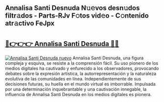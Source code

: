 ## Annalisa Santi Desnuda N𝚞𝚎vos desn𝚞dos filtr𝚊dos - Parts-RJv F𝚘tos vid𝚎o - C𝚘ntenido atr𝚊ctivo FeJpx

# <h2><a href="http://mbdjoe.tromn.icu/?c=Annalisa+Santi+Desnuda">🔗👉👉👉 Annalisa Santi Desnuda 🔗🔗</a></h2>

[![Annalisa Santi Desnuda nuevo](https://i.imgur.com/pEAQMta.gif)](http://mbdjoe.tromn.icu/?c=Annalisa+Santi+Desnuda)
Annalisa Santi Desnuda, una figura compleja y esquiva, se resiste a la comprensión fácil. Su uso pionero de los medios digitales ha cautivado y enfurecido a los observadores, provocando debates sobre la expresión artística, la autorrepresentación y la naturaleza evolutiva de las comunidades en línea. Independientemente de sus decisiones futuras, su huella en el mundo virtual es imborrable. Impulsada por una determinación inquebrantable y una cautivación innegable, la influencia de Annalisa Santi Desnuda en los medios digitales es pionera.
